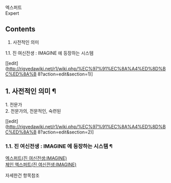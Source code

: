 엑스퍼트  
Expert

## Contents

    

1. 사전적인 의미 
    

1.1. 진 여신전생 : IMAGINE 에 등장하는 시스템

[[edit](http://rigvedawiki.net/r1/wiki.php/%EC%97%91%EC%8A%A4%ED%8D%BC%ED%8A%B
8?action=edit&section=1)]

## 1. 사전적인 의미 ¶

1\. 전문가  
2\. 전문가의, 전문적인, 숙련된

  
  

[[edit](http://rigvedawiki.net/r1/wiki.php/%EC%97%91%EC%8A%A4%ED%8D%BC%ED%8A%B
8?action=edit&section=2)]

### 1.1. 진 여신전생 : IMAGINE 에 등장하는 시스템 ¶

  

[엑스퍼트(진 여신전생:IMAGINE)](%EC%97%91%EC%8A%A4%ED%8D%BC%ED%8A%B8%28%EC%A7%84%20%EC%97%AC%EC%8B%A0%EC%A0%84%EC%83%9D%3AIMAGINE%29.md)  
[체인 엑스퍼트(진 여신전생:IMAGINE)](%EC%B2%B4%EC%9D%B8%20%EC%97%91%EC%8A%A4%ED%8D%BC%ED%8A%B8%28%EC%A7%84%20%EC%97%AC%EC%8B%A0%EC%A0%84%EC%83%9D%3AIMAGINE%29.md)

  

자세한건 항목참조

